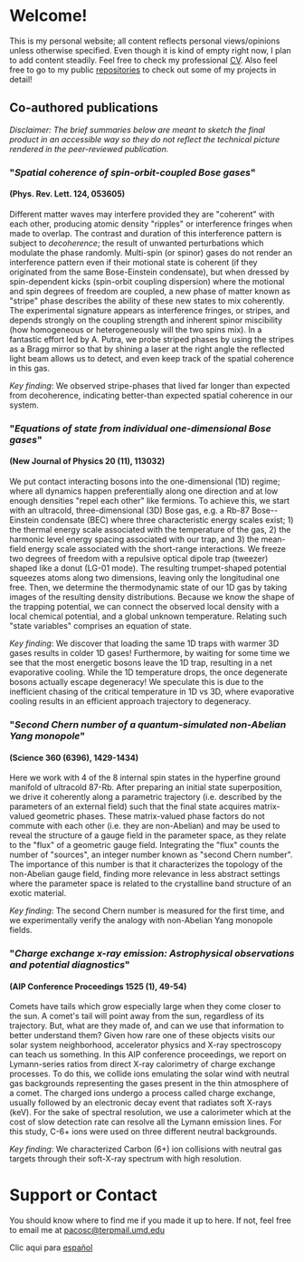 # Welcome!

This is my personal website; all content reflects personal views/opinions unless otherwise specified. Even though it is kind of empty right now, I plan to add content steadily. Feel free to check my professional [CV](https://pacosalces.github.io/docs/salces_carcoba.pdf). Also feel free to go to my public [repositories](https://github.com/pacosalces) to check out some of my projects in detail!

## Co-authored publications
_Disclaimer: The brief summaries below are meant to sketch the final product in an accessible way so they *do not* reflect the technical picture rendered in the peer-reviewed publication._

### "_Spatial coherence of spin-orbit-coupled Bose gases_"
#### (Phys. Rev. Lett. 124, 053605)
Different matter waves may interfere provided they are "coherent" with each other, producing atomic density "ripples" or interference fringes when made to overlap. The contrast and duration of this interference pattern is subject to _decoherence_; the result of unwanted perturbations which modulate the phase randomly. Multi-spin (or spinor) gases do not render an interference pattern even if their motional state is coherent (if they originated from the same Bose-Einstein condensate), but when dressed by spin-dependent kicks (spin-orbit coupling dispersion) where the motional and spin degrees of freedom are coupled, a new phase of matter known as "stripe" phase describes the ability of these new states to mix coherently. The experimental signature appears as interference fringes, or stripes, and depends strongly on the coupling strength and inherent spinor miscibility (how homogeneous or heterogeneously will the two spins mix). In a fantastic effort led by A. Putra, we probe striped phases by using the stripes as a Bragg mirror so that by shining a laser at the right angle the reflected light beam allows us to detect, and even keep track of the spatial coherence in this gas. 

_Key finding_: We observed stripe-phases that lived far longer than expected from decoherence, indicating better-than expected spatial coherence in our system.

### "_Equations of state from individual one-dimensional Bose gases_" 
#### (New Journal of Physics 20 (11), 113032)
We put contact interacting bosons into the one-dimensional (1D) regime; where all dynamics happen preferentially along one direction and at low enough densities "repel each other" like fermions. To achieve this, we start with an ultracold, three-dimensional (3D) Bose gas, e.g. a Rb-87 Bose--Einstein condensate (BEC) where three characteristic energy scales exist; 1) the thermal energy scale associated with the temperature of the gas, 2) the harmonic level energy spacing associated with our trap, and 3) the mean-field energy scale associated with the short-range interactions. We freeze two degrees of freedom with a repulsive optical dipole trap (tweezer) shaped like a donut (LG-01 mode). The resulting trumpet-shaped potential squeezes atoms along two dimensions, leaving only the longitudinal one free. Then, we determine the thermodynamic state of our 1D gas by taking images of the resulting density distributions. Because we know the shape of the trapping potential, we can connect the observed local density with a local chemical potential, and a global unknown temperature. Relating such "state variables" comprises an equation of state.

_Key finding_: We discover that loading the same 1D traps with warmer 3D gases results in colder 1D gases! Furthermore, by waiting for some time we see that the most energetic bosons leave the 1D trap, resulting in a net evaporative cooling. While the 1D temperature drops, the once degenerate bosons actually escape degeneracy! We speculate this is due to the inefficient chasing of the critical temperature in 1D vs 3D, where evaporative cooling results in an efficient approach trajectory to degeneracy.

### "_Second Chern number of a quantum-simulated non-Abelian Yang monopole_" 
#### (Science 360 (6396), 1429-1434)
Here we work with 4 of the 8 internal spin states in the hyperfine ground manifold of ultracold 87-Rb. After preparing an initial state superposition, we drive it coherently along a parametric trajectory (i.e. described by the parameters of an external field) such that the final state acquires matrix-valued geometric phases. These matrix-valued phase factors do not commute with each other (i.e. they are non-Abelian) and may be used to reveal the structure of a gauge field in the parameter space, as they relate to the "flux" of a geometric gauge field. Integrating the "flux" counts the number of "sources", an integer number known as "second Chern number". The importance of this number is that it characterizes the topology of the non-Abelian gauge field, finding more relevance in less abstract settings where the parameter space is related to the crystalline band structure of an exotic material. 

_Key finding_: The second Chern number is measured for the first time, and we experimentally verify the analogy with non-Abelian Yang monopole fields.

### "_Charge exchange x-ray emission: Astrophysical observations and potential diagnostics_"
#### (AIP Conference Proceedings 1525 (1), 49-54)
Comets have tails which grow especially large when they come closer to the sun. A comet's tail will point away from the sun, regardless of its trajectory. But, what are they made of, and can we use that information to better understand them? Given how rare one of these objects visits our solar system neighborhood, accelerator physics and X-ray spectroscopy can teach us something. In this AIP conference proceedings, we report on Lymann-series ratios from direct X-ray calorimetry of charge exchange processes. To do this, we collide ions emulating the solar wind with neutral gas backgrounds representing the gases present in the thin atmosphere of a comet. The charged ions undergo a process called charge exchange, usually followed by an electronic decay event that radiates soft X-rays (keV). For the sake of spectral resolution, we use a calorimeter which at the cost of slow detection rate can resolve all the Lymann emission lines. For this study, C-6+ ions were used on three different neutral backgrounds.

_Key finding_: We characterized Carbon (6+) ion collisions with neutral gas targets through their soft-X-ray spectrum with high resolution.

# Support or Contact
You should know where to find me if you made it up to here. If not, feel free to email me at pacosc@terpmail.umd.edu

Clic aqui para [español](https://pacosalces.com/pages/welcome_es)

